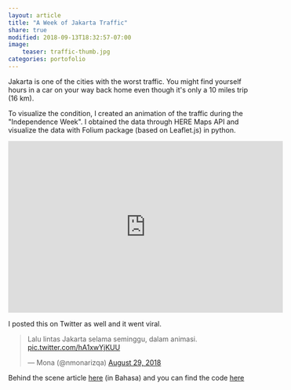 ```yaml
---
layout: article
title: "A Week of Jakarta Traffic"
share: true
modified: 2018-09-13T18:32:57-07:00
image:
    teaser: traffic-thumb.jpg
categories: portofolio
---
```


Jakarta is one of the cities with the worst traffic. You might find yourself hours in a car on your way back home even though it's only a 10 miles trip (16 km).

To visualize the condition, I created an animation of the traffic during the "Independence Week". I obtained the data through HERE Maps API and visualize the data with Folium package (based on Leaflet.js) in python.

<iframe width="560" height="350" src="https://www.youtube.com/embed/ddA2lXw6qPU?rel=0&amp;showinfo=0" frameborder="0" allow="autoplay; encrypted-media" allowfullscreen></iframe>

I posted this on Twitter as well and it went viral.

<blockquote class="twitter-tweet" data-lang="en"><p lang="in" dir="ltr">Lalu lintas Jakarta selama seminggu, dalam animasi. <a href="https://t.co/hA1xwYjKUU">pic.twitter.com/hA1xwYjKUU</a></p>&mdash; Mona (@nmonarizqa) <a href="https://twitter.com/nmonarizqa/status/1034855516495724544?ref_src=twsrc%5Etfw">August 29, 2018</a></blockquote>
<script async src="https://platform.twitter.com/widgets.js" charset="utf-8"></script>


Behind the scene article [here](https://medium.com/@nmonarizqa/lalu-lintas-jakarta-di-pekan-kemerdekaan-2f0d67c23240) (in Bahasa) and you can find the code [here](https://github.com/nmonarizqa/weekly-viz/tree/master/jakarta-weekly-traffic)
